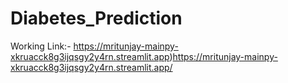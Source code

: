 # Diabetes_Prediction

Working Link:- https://mritunjay-mainpy-xkruacck8g3ijqsgy2y4rn.streamlit.app)https://mritunjay-mainpy-xkruacck8g3ijqsgy2y4rn.streamlit.app/

